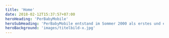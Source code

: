 ```yaml
---
title: 'Home'
date: 2018-02-12T15:37:57+07:00
heroHeading: 'PerBabyMobile'
heroSubHeading: 'PerBabyMobile entstand im Sommer 2000 als erstes und einziges Spiel- und Bewegungszentrum für Babys und Kleinkinder in Frankfurt. Ein Spielraum, der speziell für Babys und Kleinkinder eingerichtet wurde.'
heroBackground: 'images/titelbild-x.jpg'
---
```

